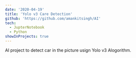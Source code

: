 ```yaml
---
date: '2020-04-19'
title: 'Yolo v3 Care Detection'
github: 'https://github.com/amankitsingh/AI'
tech:
  - JupterNotebook
  - Python
showInProjects: true
---
```


AI project to detect car in the picture usign Yolo v3 Alogorithm.
